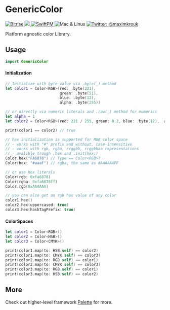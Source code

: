 # GenericColor

<p>
  <a href="https://www.bitrise.io">
        <img src="https://app.bitrise.io/app/a3a37bed689bd009/status.svg?token=BxXqBRMIFEZT29jbaixGpA&branch=master" alt="Bitrise"/>
    </a>
    <a href="https://swift.org">
        <img src="https://img.shields.io/badge/Swift-5.1-red.svg?logo=swift" />
    </a>
    <a href="https://swift.org/package-manager">
        <img src="https://img.shields.io/badge/SwiftPM-Compatible-brightgreen.svg?style=flat" alt="SwiftPM" />
    </a>
    <img src="https://img.shields.io/badge/Platforms-Mac & Linux-green.svg?style=flat" alt="Mac & Linux" />
    <a href="https://twitter.com/maximkrouk">
        <img src="https://img.shields.io/badge/twitter-@maximkrouk-blue.svg?logo=twitter&style=social" alt="Twitter: @maximkrouk"/>
    </a>
</p>

Platform agnostic color Library.

## Usage

```swift
import GenericColor
```

#### Initialization

```swift
// Initialize with byte value via .byte(_) method
let color1 = Color<RGB>(red: .byte(221),
                        green: .byte(51),
                        blue: .byte(12), 
                        alpha: .byte(255))

// or directly via numeric literals and .raw(_) method for numerics
let alpha = 1
let color2 = Color<RGB>(red: 221 / 255, green: 0.2, blue: .byte(12),  alpha: .raw(alpha))

print(color1 == color2) // true

// hex initialization is supported for RGB color space
// - works with "#" prefix and without, case-insensitive
// - works with rgb, rgba, rrggbb, rrggbbaa representations
// - avalible trough .hex and .init(hex:)
Color.hex("FA6878") // Type == Color<RGB>?
Color(hex: "#aaaf") // rgba, the same as #AAAAAAFF

// or use hex literals
Color(rgb: 0xfa6878)
Color(rgba: 0xfa6878ff)
Color.rgb(0xAAAAAA)

// you can also get an rgb hex value of any color
color1.hex()
color2.hex(uppercased: true)
color3.hex(hashTagPrefix: true)
```

#### ColorSpaces

```swift
let color1 = Color<RGB>()
let color2 = Color<HSB>()
let color3 = Color<CMYK>()

print(color1.map(to: HSB.self) == color2)
print(color1.map(to: CMYK.self) == color3)
print(color2.map(to: RGB.self) == color1)
print(color2.map(to: CMYK.self) == color3)
print(color3.map(to: RGB.self) == color1)
print(color3.map(to: HSB.self) == color2)
```

## More

Check out higher-level framework [Palette](https://github.com/MakeupStudio/Palette) for more.
